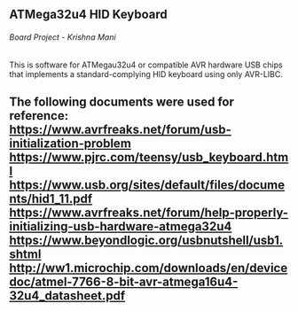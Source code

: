 ## ATMega32u4 HID Keyboard
###### Board Project - Krishna Mani
This is software for ATMegau32u4 or compatible AVR hardware USB chips that implements a standard-complying HID keyboard using only AVR-LIBC.

The following documents were used for reference:
https://www.avrfreaks.net/forum/usb-initialization-problem
https://www.pjrc.com/teensy/usb_keyboard.html
https://www.usb.org/sites/default/files/documents/hid1_11.pdf
https://www.avrfreaks.net/forum/help-properly-initializing-usb-hardware-atmega32u4
https://www.beyondlogic.org/usbnutshell/usb1.shtml
http://ww1.microchip.com/downloads/en/devicedoc/atmel-7766-8-bit-avr-atmega16u4-32u4_datasheet.pdf
---

